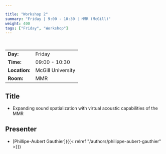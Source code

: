 ```yaml
---

title: "Workshop 2"
summary: "Friday | 9:00 - 10:30 | MMR (McGill)"
weight: 400
tags: ["Friday", "Workshop"]
---
```


<br>

| | |
| - | - |
| **Day:** | Friday |
| **Time:** | 09:00 - 10:30 |
| **Location:** | McGill University |
| **Room:** | MMR |

## Title

- Expanding sound spatialization with virtual acoustic capabilities of the MMR

## Presenter

- [Phillipe-Aubert Gauthier]({{< relref "/authors/philippe-aubert-gauthier" >}})